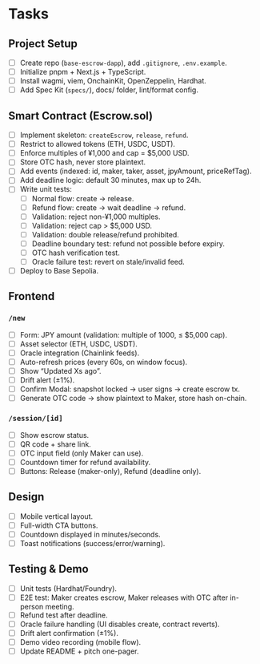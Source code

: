 # Tasks

## Project Setup
- [ ] Create repo (`base-escrow-dapp`), add `.gitignore`, `.env.example`.
- [ ] Initialize pnpm + Next.js + TypeScript.
- [ ] Install wagmi, viem, OnchainKit, OpenZeppelin, Hardhat.
- [ ] Add Spec Kit (`specs/`), docs/ folder, lint/format config.

## Smart Contract (Escrow.sol)
- [ ] Implement skeleton: `createEscrow`, `release`, `refund`.
- [ ] Restrict to allowed tokens (ETH, USDC, USDT).
- [ ] Enforce multiples of ¥1,000 and cap = $5,000 USD.
- [ ] Store OTC hash, never store plaintext.
- [ ] Add events (indexed: id, maker, taker, asset, jpyAmount, priceRefTag).
- [ ] Add deadline logic: default 30 minutes, max up to 24h.
- [ ] Write unit tests:
  - [ ] Normal flow: create → release.
  - [ ] Refund flow: create → wait deadline → refund.
  - [ ] Validation: reject non-¥1,000 multiples.
  - [ ] Validation: reject cap > $5,000 USD.
  - [ ] Validation: double release/refund prohibited.
  - [ ] Deadline boundary test: refund not possible before expiry.
  - [ ] OTC hash verification test.
  - [ ] Oracle failure test: revert on stale/invalid feed.
- [ ] Deploy to Base Sepolia.

## Frontend
### `/new`
- [ ] Form: JPY amount (validation: multiple of 1000, ≤ $5,000 cap).
- [ ] Asset selector (ETH, USDC, USDT).
- [ ] Oracle integration (Chainlink feeds).
- [ ] Auto-refresh prices (every 60s, on window focus).
- [ ] Show “Updated Xs ago”.
- [ ] Drift alert (±1%).
- [ ] Confirm Modal: snapshot locked → user signs → create escrow tx.
- [ ] Generate OTC code → show plaintext to Maker, store hash on-chain.

### `/session/[id]`
- [ ] Show escrow status.
- [ ] QR code + share link.
- [ ] OTC input field (only Maker can use).
- [ ] Countdown timer for refund availability.
- [ ] Buttons: Release (maker-only), Refund (deadline only).

## Design
- [ ] Mobile vertical layout.
- [ ] Full-width CTA buttons.
- [ ] Countdown displayed in minutes/seconds.
- [ ] Toast notifications (success/error/warning).

## Testing & Demo
- [ ] Unit tests (Hardhat/Foundry).
- [ ] E2E test: Maker creates escrow, Maker releases with OTC after in-person meeting.
- [ ] Refund test after deadline.
- [ ] Oracle failure handling (UI disables create, contract reverts).
- [ ] Drift alert confirmation (±1%).
- [ ] Demo video recording (mobile flow).
- [ ] Update README + pitch one-pager.
